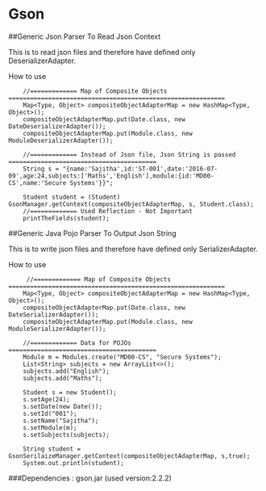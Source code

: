 # Gson
##Generic Json Parser To Read Json Context

This is to read json files and therefore have defined only DeserializerAdapter.

How to use

        //============= Map of Composite Objects ============================================================
        Map<Type, Object> compositeObjectAdapterMap = new HashMap<Type, Object>();
        compositeObjectAdapterMap.put(Date.class, new DateDeserializerAdapter());
        compositeObjectAdapterMap.put(Module.class, new ModuleDeserializerAdapter());

        //============= Instead of Json file, Json String is passed =========================================
        String s = "{name:'Sajitha',id:'ST-001',date:'2016-07-09',age:24,subjects:['Maths','English'],module:{id:'MD00-CS',name:'Secure Systems'}}";

        Student student = (Student) GsonManager.getContext(compositeObjectAdapterMap, s, Student.class);
        //============= Used Reflection - Not Important
        printTheFields(student);

##Generic Java Pojo Parser To Output Json String

This is to write json files and therefore have defined only SerializerAdapter.

How to use

         //============= Map of Composite Objects ============================================================
        Map<Type, Object> compositeObjectAdapterMap = new HashMap<Type, Object>();
        compositeObjectAdapterMap.put(Date.class, new DateSerializerAdapter());
        compositeObjectAdapterMap.put(Module.class, new ModuleSerializerAdapter());

        //============= Data for POJOs =========================================
        Module m = Modules.create("MD00-CS", "Secure Systems");
        List<String> subjects = new ArrayList<>();
        subjects.add("English");
        subjects.add("Maths");

        Student s = new Student();
        s.setAge(24);
        s.setDate(new Date());
        s.setId("001");
        s.setName("Sajitha");
        s.setModule(m);
        s.setSubjects(subjects);

        String student = GsonSerilaizeManager.getContext(compositeObjectAdapterMap, s,true);
        System.out.println(student);
        
###Dependencies : gson.jar (used version:2.2.2)
